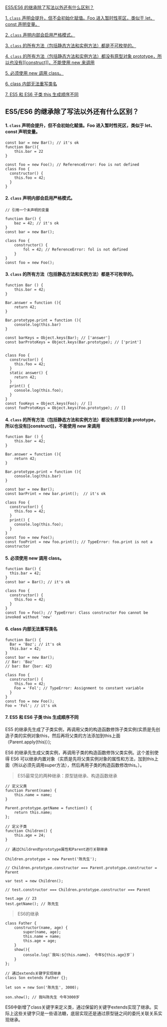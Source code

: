 

[ES5/ES6 的继承除了写法以外还有什么区别？](#es5es6-的继承除了写法以外还有什么区别)

[1. `class` 声明会提升，但不会初始化赋值。Foo 进入暂时性死区，类似于 let、const 声明变量。](#1-class-声明会提升但不会初始化赋值foo-进入暂时性死区类似于-letconst-声明变量)

[2. `class` 声明内部会启用严格模式。](#2-class-声明内部会启用严格模式)

[3.  `class` 的所有方法（包括静态方法和实例方法）都是不可枚举的。](#3--class-的所有方法包括静态方法和实例方法都是不可枚举的)

[4. `class` 的所有方法（包括静态方法和实例方法）都没有原型对象 prototype，所以也没有[[construct]]，不能使用 new 来调用](#4-class-的所有方法包括静态方法和实例方法都没有原型对象-prototype所以也没有construct不能使用-new-来调用)

[5. 必须使用 new 调用 class。](#5-必须使用-new-调用-class)

[6. class 内部无法重写类名](#6-class-内部无法重写类名)

[7. ES5 和 ES6 子类 this 生成顺序不同](#7-es5-和-es6-子类-this-生成顺序不同)

<a id="markdown-es5es6-的继承除了写法以外还有什么区别" name="es5es6-的继承除了写法以外还有什么区别"></a>
## ES5/ES6 的继承除了写法以外还有什么区别？ ##

<a id="markdown-1-class-声明会提升但不会初始化赋值foo-进入暂时性死区类似于-letconst-声明变量" name="1-class-声明会提升但不会初始化赋值foo-进入暂时性死区类似于-letconst-声明变量"></a>
#### 1. `class` 声明会提升，但不会初始化赋值。Foo 进入暂时性死区，类似于 let、const 声明变量。


	const bar = new Bar(); // it's ok
	function Bar(){
		this.bar = 22
	}

	const foo = new Foo(); // ReferenceError: Foo is not defined
	class Foo {
	  constructor() {
	    this.foo = 42;
	  }
	}


<a id="markdown-2-class-声明内部会启用严格模式" name="2-class-声明内部会启用严格模式"></a>
#### 2. `class` 声明内部会启用严格模式。
	
	
	// 引用一个未声明的变量

	function Bar() {
		baz = 42; // it's ok
	}
	const bar = new Bar();
	
	class Foo {
		constructor() {
			fol = 42; // ReferenceError: fol is not defined
		}
	}
	const foo = new Foo();


<a id="markdown-3--class-的所有方法包括静态方法和实例方法都是不可枚举的" name="3--class-的所有方法包括静态方法和实例方法都是不可枚举的"></a>
#### 3.  `class` 的所有方法（包括静态方法和实例方法）都是不可枚举的。


	function Bar () {
		this.bar = 42;
	}

	Bar.answer = function (){
		return 42;
	}

	Bar.prototype.print = function (){
		console.log(this.bar)
	}
	
	const barKeys = Object.keys(Bar); // ['answer']
	const barProtoKeys = Object.keys(Bar.prototype); // ['print']


	class Foo {
	  constructor() {
	    this.foo = 42;
	  }
	  static answer() {
	    return 42;
	  }
	  print() {
	    console.log(this.foo);
	  }
	}
	const fooKeys = Object.keys(Foo); // []
	const fooProtoKeys = Object.keys(Foo.prototype); // []


<a id="markdown-4-class-的所有方法包括静态方法和实例方法都没有原型对象-prototype所以也没有construct不能使用-new-来调用" name="4-class-的所有方法包括静态方法和实例方法都没有原型对象-prototype所以也没有construct不能使用-new-来调用"></a>
#### 4. `class` 的所有方法（包括静态方法和实例方法）都没有原型对象 prototype，所以也没有[[construct]]，不能使用 new 来调用

	function Bar () {
		this.bar = 42;
	}

	Bar.answer = function (){
		return 42;
	}

	Bar.prototype.print = function (){
		console.log(this.bar)
	}

	const bar = new Bar();
	const barPrint = new bar.print();  // it's ok

	class Foo {
	  constructor() {
	    this.foo = 42;
	  }
	  print() {
	    console.log(this.foo);
	  }
	}
	const foo = new Foo();
	const fooPrint = new foo.print(); // TypeError: foo.print is not a constructor


<a id="markdown-5-必须使用-new-调用-class" name="5-必须使用-new-调用-class"></a>
#### 5. 必须使用 new 调用 class。
	function Bar() {
	  this.bar = 42;
	}
	const bar = Bar(); // it's ok
	
	class Foo {
	  constructor() {
	    this.foo = 42;
	  }
	}
	const foo = Foo(); // TypeError: Class constructor Foo cannot be invoked without 'new'

<a id="markdown-6-class-内部无法重写类名" name="6-class-内部无法重写类名"></a>
#### 6. class 内部无法重写类名

	function Bar() {
	  Bar = 'Baz'; // it's ok
	  this.bar = 42;
	}
	const bar = new Bar();
	// Bar: 'Baz'
	// bar: Bar {bar: 42}  
	
	class Foo {
	  constructor() {
	    this.foo = 42;
	    Foo = 'Fol'; // TypeError: Assignment to constant variable
	  }
	}
	const foo = new Foo();
	Foo = 'Fol'; // it's ok

<a id="markdown-7-es5-和-es6-子类-this-生成顺序不同" name="7-es5-和-es6-子类-this-生成顺序不同"></a>
#### 7. ES5 和 ES6 子类 this 生成顺序不同

 ES5 的继承先生成了子类实例，再调用父类的构造函数修饰子类实例(实质是先创造子类的实例对象this，然后再将父类的方法添加到this上面（Parent.apply(this)）);

ES6 的继承先生成父类实例，再调用子类的构造函数修饰父类实例。这个差别使得 ES6 可以继承内置对象（实质是先将父类实例对象的属性和方法，加到this上面（所以必须先调用super方法），然后再用子类的构造函数修改this。）。

> ES5最常见的两种继承：原型链继承、构造函数继承

	// 定义父类
    function Parent(name) {
        this.name = name;
    }

    Parent.prototype.getName = function() {
        return this.name;
    };

    // 定义子类
    function Children() {
        this.age = 24;
    }

    // 通过Children的prototype属性和Parent进行关联继承

    Children.prototype = new Parent('陈先生');

    // Children.prototype.constructor === Parent.prototype.constructor = Parent

    var test = new Children();

    // test.constructor === Children.prototype.constructor === Parent

    test.age // 23
    test.getName(); // 陈先生

> ES6的继承

	class Father {
		constructor(name, age) {
			super(name, age);
			this.name = name;
			this.age = age;
		}
		show(){
			console.log(`我叫:${this.name}， 今年${this.age}岁`)
		}
	};
	
	// 通过extends关键字实现继承
    class Son extends Father {};

    let son = new Son('陈先生', 3000);
    
    son.show(); // 我叫陈先生 今年3000岁

ES6中新增了class关键字来定义类，通过保留的关键字extends实现了继承。实际上这些关键字只是一些语法糖，底层实现还是通过原型链之间的委托关联关系实现继承。
